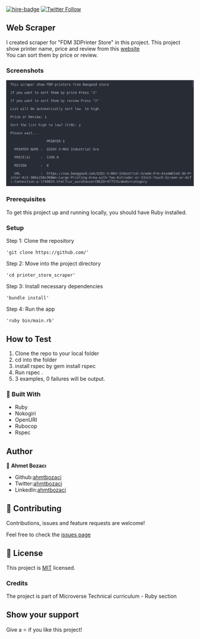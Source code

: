 [![hire-badge](https://img.shields.io/badge/Consult%20/%20Hire%20Ahmet-Click%20to%20Contact-brightgreen)](mailto:ahmt9417@gmail.com) [![Twitter Follow](https://img.shields.io/twitter/follow/ahmtbozaci?label=Follow%20Ahmet%20on%20Twitter&style=social)](https://twitter.com/ahmtbozaci)

## Web Scraper
I created scraper for "FDM 3DPrinter Store" in this project.
This project show printer name, price and review from this [website](https://usa.banggood.com/Wholesale-Attribute-3D-Printer-c-10808-s-5347v13658.html)  
You can sort them by price or review.


### Screenshots
<img src='./asset/screenshot.png'>


### Prerequisites

To get this project up and running locally, you should have Ruby installed.

### Setup

Step 1: Clone the repository

```
'git clone https://github.com/'
```

Step 2: Move into the project directory

```
'cd printer_store_scraper'
```

Step 3: Install necessary dependencies

```
'bundle install'
```

Step 4: Run the app

```
'ruby bin/main.rb'
```
## How to Test
1. Clone the repo to your local folder
2. cd into the folder
3. install rspec by gem install rspec
4. Run rspec .
5. 3 examples, 0 failures will be output.

### :hammer: Built With

* Ruby
* Nokogiri
* OpenURI
* Rubocop
* Rspec

## Author

👤 **Ahmet Bozacı**
- Github:[ahmtbozaci](https://github.com/ahmetbozaci)
- Twitter:[ahmtbozaci](https://twitter.com/ahmtbozaci)
- LinkedIn:[ahmtbozaci](https://www.linkedin.com/in/ahmetbozaci/)


## 🤝 Contributing

Contributions, issues and feature requests are welcome!

Feel free to check the [issues page](../../issues)

## 📝 License

This project is [MIT](LICENCE) licensed.

### Credits
The project is part of Microverse Technical curriculum - Ruby section

## Show your support

Give a ⭐️ if you like this project!
